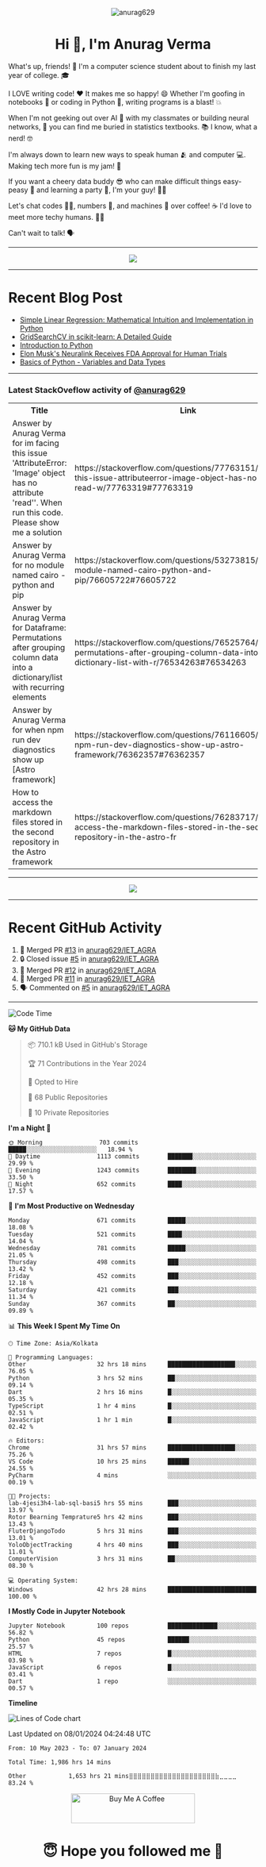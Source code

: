 

<p align="center"> <img src="https://komarev.com/ghpvc/?username=anurag629&label=Profile%20views&color=0e75b6&style=flat" alt="anurag629" /> </p>

<h1 align="center">Hi 👋, I'm Anurag Verma</h1>

What's up, friends! 👋 I'm a computer science student about to finish my last year of college. 🎓

I LOVE writing code! ❤️ It makes me so happy! 😄 Whether I'm goofing in notebooks 📓 or coding in Python 🐍, writing programs is a blast! 💥

When I'm not geeking out over AI 🤖 with my classmates or building neural networks, 🧠 you can find me buried in statistics textbooks. 📚 I know, what a nerd! 🤓

I'm always down to learn new ways to speak human 🫂 and computer 💻. Making tech more fun is my jam! 🍇

If you want a cheery data buddy 😎 who can make difficult things easy-peasy 🥝 and learning a party 🎉, I'm your guy! 🙋‍♂️

Let's chat codes 👨‍💻, numbers 🧮, and machines 🤖 over coffee! ☕ I'd love to meet more techy humans. 💁‍♂️

Can't wait to talk! 🗣️

---

<p align="center">
  <img src="https://spotify-github-profile.vercel.app/api/view.svg?uid=mwvywke3fo2gajpenodnmobfh&cover_image=true&theme=default&show_offline=false&background_color=121212&interchange=false&bar_color=53b14f&bar_color_cover=true">
</p>

---

# Recent Blog Post

<!-- BLOG-POST-LIST:START -->
- [Simple Linear Regression: Mathematical Intuition and Implementation in Python](https://codercops.tech/blog/machine-learning-algorithms/simple-linear-regression-mathematical-intuation)
- [GridSearchCV in scikit-learn: A Detailed Guide](https://codercops.tech/blog/gridsearchcv-in-scikit-learn-a-detailed-guide)
- [Introduction to Python](https://codercops.tech/blog/python-tutorial/introduction-to-python)
- [Elon Musk&#39;s Neuralink Receives FDA Approval for Human Trials](https://codercops.tech/blog/elon-musks-neuralink-receives-fda-approval-for-human-trials)
- [Basics of Python - Variables and Data Types](https://codercops.tech/blog/python-basics-of-python-variables-and-data-types)
<!-- BLOG-POST-LIST:END -->

---

### Latest StackOveflow activity of [@anurag629](https://github.com/anurag629)
<table>
  <tr><th>Title</th><th>Link</th></tr>
  <!-- STACKOVERFLOW:START --><tr><td>Answer by Anurag Verma for im facing this issue &#39;AttributeError: &#39;Image&#39; object has no attribute &#39;read&#39;&#39;. When run this code. Please show me a solution</td><td>https://stackoverflow.com/questions/77763151/im-facing-this-issue-attributeerror-image-object-has-no-attribute-read-w/77763319#77763319</td></tr><tr><td>Answer by Anurag Verma for no module named cairo - python and pip</td><td>https://stackoverflow.com/questions/53273815/no-module-named-cairo-python-and-pip/76605722#76605722</td></tr><tr><td>Answer by Anurag Verma for Dataframe: Permutations after grouping column data into a dictionary/list with recurring elements</td><td>https://stackoverflow.com/questions/76525764/dataframe-permutations-after-grouping-column-data-into-a-dictionary-list-with-r/76534263#76534263</td></tr><tr><td>Answer by Anurag Verma for when npm run dev diagnostics show up [Astro framework]</td><td>https://stackoverflow.com/questions/76116605/when-npm-run-dev-diagnostics-show-up-astro-framework/76362357#76362357</td></tr><tr><td>How to access the markdown files stored in the second repository in the Astro framework</td><td>https://stackoverflow.com/questions/76283717/how-to-access-the-markdown-files-stored-in-the-second-repository-in-the-astro-fr</td></tr><!-- STACKOVERFLOW:END -->
</table>

---

<p align="center">
  <img alig src="https://github-profile-trophy.vercel.app/?username=anurag629&theme=onedark&column=-1" />
</p>

---

# Recent GitHub Activity
<!--START_SECTION:activity-->
1. 🎉 Merged PR [#13](https://github.com/anurag629/IET_AGRA/pull/13) in [anurag629/IET_AGRA](https://github.com/anurag629/IET_AGRA)
2. 🔒 Closed issue [#5](https://github.com/anurag629/IET_AGRA/issues/5) in [anurag629/IET_AGRA](https://github.com/anurag629/IET_AGRA)
3. 🎉 Merged PR [#12](https://github.com/anurag629/IET_AGRA/pull/12) in [anurag629/IET_AGRA](https://github.com/anurag629/IET_AGRA)
4. 🎉 Merged PR [#11](https://github.com/anurag629/IET_AGRA/pull/11) in [anurag629/IET_AGRA](https://github.com/anurag629/IET_AGRA)
5. 🗣 Commented on [#5](https://github.com/anurag629/IET_AGRA/issues/5#issuecomment-1854540580) in [anurag629/IET_AGRA](https://github.com/anurag629/IET_AGRA)
<!--END_SECTION:activity-->

---

<!--START_SECTION:waka-->
![Code Time](http://img.shields.io/badge/Code%20Time-1%2C986%20hrs%2052%20mins-blue)

**🐱 My GitHub Data** 

> 📦 710.1 kB Used in GitHub's Storage 
 > 
> 🏆 71 Contributions in the Year 2024
 > 
> 💼 Opted to Hire
 > 
> 📜 68 Public Repositories 
 > 
> 🔑 10 Private Repositories 
 > 
**I'm a Night 🦉** 

```text
🌞 Morning                703 commits         █████░░░░░░░░░░░░░░░░░░░░   18.94 % 
🌆 Daytime                1113 commits        ███████░░░░░░░░░░░░░░░░░░   29.99 % 
🌃 Evening                1243 commits        ████████░░░░░░░░░░░░░░░░░   33.50 % 
🌙 Night                  652 commits         ████░░░░░░░░░░░░░░░░░░░░░   17.57 % 
```
📅 **I'm Most Productive on Wednesday** 

```text
Monday                   671 commits         █████░░░░░░░░░░░░░░░░░░░░   18.08 % 
Tuesday                  521 commits         ████░░░░░░░░░░░░░░░░░░░░░   14.04 % 
Wednesday                781 commits         █████░░░░░░░░░░░░░░░░░░░░   21.05 % 
Thursday                 498 commits         ███░░░░░░░░░░░░░░░░░░░░░░   13.42 % 
Friday                   452 commits         ███░░░░░░░░░░░░░░░░░░░░░░   12.18 % 
Saturday                 421 commits         ███░░░░░░░░░░░░░░░░░░░░░░   11.34 % 
Sunday                   367 commits         ██░░░░░░░░░░░░░░░░░░░░░░░   09.89 % 
```


📊 **This Week I Spent My Time On** 

```text
🕑︎ Time Zone: Asia/Kolkata

💬 Programming Languages: 
Other                    32 hrs 18 mins      ███████████████████░░░░░░   76.05 % 
Python                   3 hrs 52 mins       ██░░░░░░░░░░░░░░░░░░░░░░░   09.14 % 
Dart                     2 hrs 16 mins       █░░░░░░░░░░░░░░░░░░░░░░░░   05.35 % 
TypeScript               1 hr 4 mins         █░░░░░░░░░░░░░░░░░░░░░░░░   02.51 % 
JavaScript               1 hr 1 min          █░░░░░░░░░░░░░░░░░░░░░░░░   02.42 % 

🔥 Editors: 
Chrome                   31 hrs 57 mins      ███████████████████░░░░░░   75.26 % 
VS Code                  10 hrs 25 mins      ██████░░░░░░░░░░░░░░░░░░░   24.55 % 
PyCharm                  4 mins              ░░░░░░░░░░░░░░░░░░░░░░░░░   00.19 % 

🐱‍💻 Projects: 
lab-4jesi3h4-lab-sql-basi5 hrs 55 mins       ███░░░░░░░░░░░░░░░░░░░░░░   13.97 % 
Rotor Bearning Temprature5 hrs 42 mins       ███░░░░░░░░░░░░░░░░░░░░░░   13.43 % 
FluterDjangoTodo         5 hrs 31 mins       ███░░░░░░░░░░░░░░░░░░░░░░   13.01 % 
YoloObjectTracking       4 hrs 40 mins       ███░░░░░░░░░░░░░░░░░░░░░░   11.01 % 
ComputerVision           3 hrs 31 mins       ██░░░░░░░░░░░░░░░░░░░░░░░   08.30 % 

💻 Operating System: 
Windows                  42 hrs 28 mins      █████████████████████████   100.00 % 
```

**I Mostly Code in Jupyter Notebook** 

```text
Jupyter Notebook         100 repos           ██████████████░░░░░░░░░░░   56.82 % 
Python                   45 repos            ██████░░░░░░░░░░░░░░░░░░░   25.57 % 
HTML                     7 repos             █░░░░░░░░░░░░░░░░░░░░░░░░   03.98 % 
JavaScript               6 repos             █░░░░░░░░░░░░░░░░░░░░░░░░   03.41 % 
Dart                     1 repo              ░░░░░░░░░░░░░░░░░░░░░░░░░   00.57 % 
```



**Timeline**

![Lines of Code chart](https://raw.githubusercontent.com/anurag629/anurag629/main/assets/bar_graph.png)


 Last Updated on 08/01/2024 04:24:48 UTC
<!--END_SECTION:waka-->

<!--START_SECTION:waka-simple-->

```text
From: 10 May 2023 - To: 07 January 2024

Total Time: 1,986 hrs 14 mins

Other            1,653 hrs 21 mins⣿⣿⣿⣿⣿⣿⣿⣿⣿⣿⣿⣿⣿⣿⣿⣿⣿⣿⣿⣿⣷⣀⣀⣀⣀   83.24 %
```

<!--END_SECTION:waka-simple-->

<p align="center"> 
<a href="https://www.buymeacoffee.com/anurag629" target="_blank"><img src="https://cdn.buymeacoffee.com/buttons/default-orange.png" alt="Buy Me A Coffee" height="60" width="250"></a>
</p>


<h1 align="center"> 😇 Hope you followed me 🥰  </h1>
